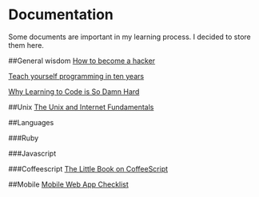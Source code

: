 # Documentation

Some documents are important in my learning process. I decided to store them here. 

##General wisdom
[How to become a hacker](http://www.catb.org/esr/faqs/hacker-howto.html)

[Teach yourself programming in ten years](http://norvig.com/21-days.html)

[Why Learning to Code is So Damn Hard](http://www.vikingcodeschool.com/posts/why-learning-to-code-is-so-damn-hard)

##Unix 
[The Unix and Internet Fundamentals](http://en.tldp.org/HOWTO/Unix-and-Internet-Fundamentals-HOWTO/index.html)

##Languages

###Ruby

###Javascript

###Coffeescript
[The Little Book on CoffeeScript](http://arcturo.github.io/library/coffeescript/index.html)

##Mobile
[Mobile Web App Checklist](http://www.luster.io/blog/9-29-14-mobile-web-checklist.html)
